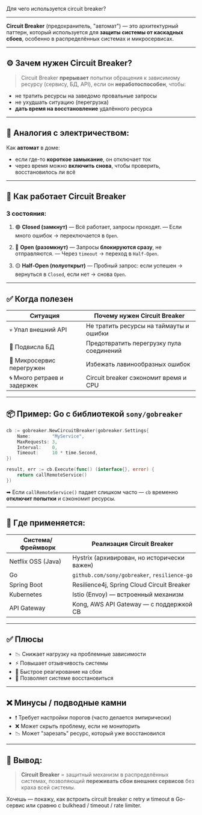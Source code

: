 Для чего используется circuit breaker?

---

**Circuit Breaker** (предохранитель, "автомат") — это архитектурный паттерн, который используется для **защиты системы от каскадных сбоев**, особенно в распределённых системах и микросервисах.

---

## ⚙️ Зачем нужен Circuit Breaker?

> Circuit Breaker **прерывает** попытки обращения к зависимому ресурсу (сервису, БД, API), если он **неработоспособен**, чтобы:

* не тратить ресурсы на заведомо провальные запросы
* не ухудшать ситуацию (перегрузка)
* **дать время на восстановление** удалённого ресурса

---

## 🔌 Аналогия с электричеством:

Как **автомат** в доме:

* если где-то **короткое замыкание**, он отключает ток
* через время можно **включить снова**, чтобы проверить, восстановилось ли всё

---

## 🧠 Как работает Circuit Breaker

### 3 состояния:

1. 🟢 **Closed (замкнут)**
   — Всё работает, запросы проходят.
   — Если много ошибок → переключается в `Open`.

2. 🔴 **Open (разомкнут)**
   — Запросы **блокируются сразу**, не отправляются.
   — Через `timeout` → переход в `Half-Open`.

3. 🟡 **Half-Open (полуоткрыт)**
   — Пробный запрос: если успешен → вернуться в `Closed`, если нет → снова `Open`.

---

## ✅ Когда полезен

| Ситуация                    | Почему нужен Circuit Breaker             |
| --------------------------- | ---------------------------------------- |
| 💀 Упал внешний API         | Не тратить ресурсы на таймауты и ошибки  |
| 🧱 Подвисла БД              | Предотвратить перегрузку пула соединений |
| 🔄 Микросервис перегружен   | Избежать лавинообразных ошибок           |
| 🌀 Много ретраев и задержек | Circuit breaker сэкономит время и CPU    |

---

## 📦 Пример: Go с библиотекой `sony/gobreaker`

```go
cb := gobreaker.NewCircuitBreaker(gobreaker.Settings{
    Name:        "MyService",
    MaxRequests: 3,
    Interval:    0,
    Timeout:     10 * time.Second,
})

result, err := cb.Execute(func() (interface{}, error) {
    return callRemoteService()
})
```

➡ Если `callRemoteService()` падает слишком часто — `cb` временно **отключит попытки** и сэкономит ресурсы.

---

## 📌 Где применяется:

| Система/Фреймворк  | Реализация Circuit Breaker                   |
| ------------------ | -------------------------------------------- |
| Netflix OSS (Java) | Hystrix (архивирован, но исторически важен)  |
| Go                 | `github.com/sony/gobreaker`, `resilience-go` |
| Spring Boot        | Resilience4j, Spring Cloud Circuit Breaker   |
| Kubernetes         | Istio (Envoy) — встроенный механизм          |
| API Gateway        | Kong, AWS API Gateway — с поддержкой CB      |

---

## ✅ Плюсы

* 📉 Снижает нагрузку на проблемные зависимости
* ⚡ Повышает отзывчивость системы
* 🧠 Быстрое реагирование на сбои
* 🔁 Позволяет системе восстановиться

---

## ❌ Минусы / подводные камни

* ❗ Требует настройки порогов (часто делается эмпирически)
* ❌ Может скрыть проблему, если не мониторить
* 📉 Может "зарезать" ресурс, который уже восстановился

---

## 🧠 Вывод:

> **Circuit Breaker** = защитный механизм в распределённых системах, позволяющий **переживать сбои внешних сервисов** без краха всей системы.

Хочешь — покажу, как встроить circuit breaker с retry и timeout в Go-сервис или сравню с bulkhead / timeout / rate limiter.
